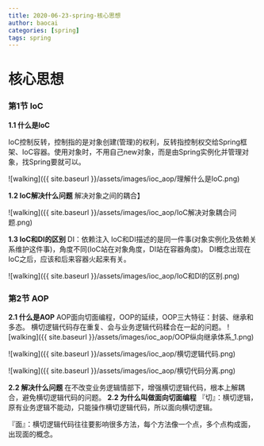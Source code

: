 ```yaml
---
title: 2020-06-23-spring-核心思想
author: baocai
categories: [spring]
tags: spring
---
```



# 核心思想

### 第1节 IoC


 **1.1 什么是IoC**

IoC控制反转，控制指的是对象创建(管理)的权利，反转指控制权交给Spring框架、IoC容器。使用对象时，不用自己new对象，而是由Spring实例化并管理对象，找Spring要就可以。

![walking]({{ site.baseurl }}/assets/images/ioc_aop/理解什么是IoC.png)

**1.2 IoC解决什么问题**
解决对象之间的耦合】

![walking]({{ site.baseurl }}/assets/images/ioc_aop/IoC解决对象耦合问题.png)

**1.3 IoC和DI的区别**
DI：依赖注入
IoC和DI描述的是同一件事(对象实例化及依赖关系维护这件事)，角度不同(IoC站在对象角度，DI站在容器角度)。
DI概念出现在IoC之后，应该和后来容器火起来有关。

![walking]({{ site.baseurl }}/assets/images/ioc_aop/IoC和DI的区别.png)



### 第2节 AOP

**2.1 什么是AOP**
AOP面向切面编程，OOP的延续，OOP三大特征：封装、继承和多态。
横切逻辑代码存在重复、会与业务逻辑代码糅合在一起的问题。
![walking]({{ site.baseurl }}/assets/images/ioc_aop/OOP纵向继承体系_1.png)

![walking]({{ site.baseurl }}/assets/images/ioc_aop/横切逻辑代码.png)

![walking]({{ site.baseurl }}/assets/images/ioc_aop/横切代码分离.png)

**2.2 解决什么问题**
在不改变业务逻辑情部下，增强横切逻辑代码，根本上解耦合，避免横切逻辑代码的问题。
**2.2 为什么叫做面向切面编程**
『切』：横切逻辑，原有业务逻辑不能动，只能操作横切逻辑代码，所以面向横切逻辑。

『面』：横切逻辑代码往往要影响很多方法，每个方法像一个点，多个点构成面，出现面的概念。